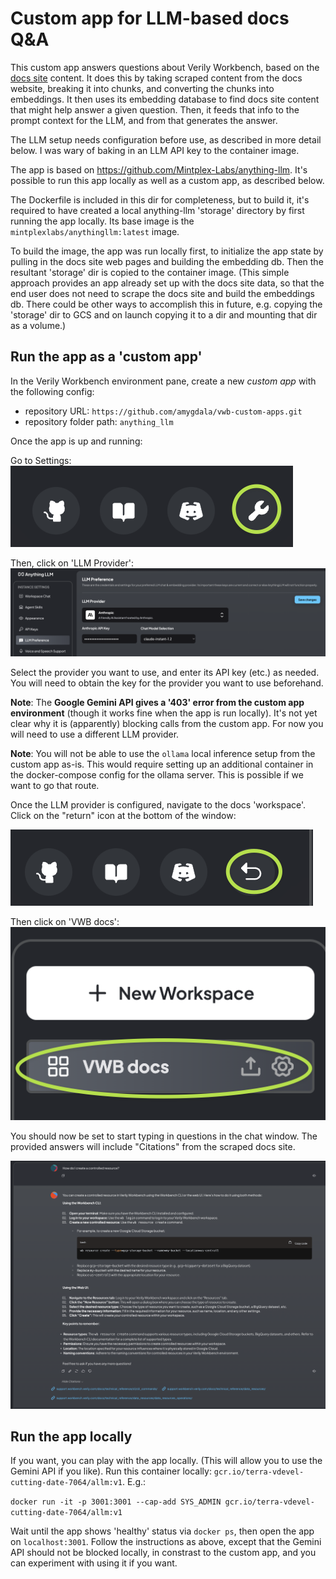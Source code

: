 
# Custom app for LLM-based docs Q&A

This custom app answers questions about Verily Workbench, based on the [docs
site](https://support.workbench.verily.com/docs/) content. It does this by taking scraped content
from the docs website, breaking it into chunks, and converting the chunks into embeddings.
It then uses its embedding database to find docs site content that might help answer a given question.
Then, it feeds that info to the prompt context for the LLM, and from that generates the answer.

The LLM setup needs configuration before use, as described in more detail below.  I was wary of
baking in an LLM API key to the container image.

The app is based on <https://github.com/Mintplex-Labs/anything-llm>.  It's possible to run this app
locally as well as a custom app, as described below.

The Dockerfile is included in this dir for completeness, but to build it, it's required to have
created a local anything-llm 'storage' directory by first running the app locally. Its base image is
the `mintplexlabs/anythingllm:latest` image.

To build the image, the app was run locally first, to initialize the app state by pulling in the
docs site web pages and building the embedding db. Then the resultant 'storage' dir is copied to the
container image.
(This simple approach provides an app already set up with the docs site data, so
that the end user does not need to scrape the docs site and build the embeddings db.  There could be
other ways to accomplish this in future, e.g. copying the 'storage' dir to GCS and on launch copying
it to a dir and mounting that dir as a volume.)

## Run the app as a 'custom app'

In the Verily Workbench environment pane, create a new _custom app_ with the following config:

- repository URL: `https://github.com/amygdala/vwb-custom-apps.git`
- repository folder path: `anything_llm`

Once the app is up and running:

Go to Settings:
![settings](./images/settings.png)

Then, click on 'LLM Provider':
![llm provider](./images/llm_provider.png)

Select the provider you want to use, and enter its API key (etc.) as needed.  You will need to
obtain the key for the provider you want to use beforehand.

**Note**: The **Google Gemini API gives a '403' error from the custom app environment** (though it works
fine when the app is run locally).  It's not yet clear why it is (apparently) blocking calls from
the custom app.  For now you will need to use a different LLM provider.

**Note**: You will not be able to use the `ollama` local inference setup from the custom app as-is.
This would require setting up an additional container in the docker-compose config for the ollama
server. This is possible if we want to go that route.

Once the LLM provider is configured, navigate to the docs 'workspace'. Click on the "return" icon at
the bottom of the window:

![return](./images/return_to_ws.png)

Then click on 'VWB docs':
![open docs workspace](./images/select_ws.png)

You should now be set to start typing in questions in the chat window.
The provided answers will include "Citations" from the scraped docs site.

![q_and_a](./images/example_q.png)

## Run the app locally

If you want, you can play with the app locally. (This will allow you to use the Gemini API if you
like). Run this container locally: `gcr.io/terra-vdevel-cutting-date-7064/allm:v1`.  E.g.:

`docker run -it -p 3001:3001 --cap-add SYS_ADMIN gcr.io/terra-vdevel-cutting-date-7064/allm:v1`

Wait until the app shows 'healthy' status via `docker ps`, then open the app on `localhost:3001`.
Follow the instructions as above, except that the Gemini API should not be blocked locally, in
constrast to the custom app, and you can experiment with using it if you want.
